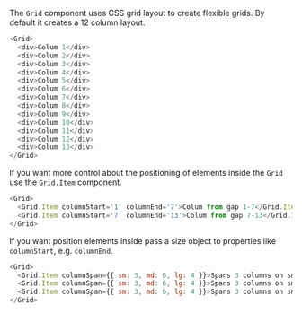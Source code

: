 The `Grid` component uses CSS grid layout to create flexible grids. By default it creates a 12 column layout.

```js
<Grid>
  <div>Colum 1</div>
  <div>Colum 2</div>
  <div>Colum 3</div>
  <div>Colum 4</div>
  <div>Colum 5</div>
  <div>Colum 6</div>
  <div>Colum 7</div>
  <div>Colum 8</div>
  <div>Colum 9</div>
  <div>Colum 10</div>
  <div>Colum 11</div>
  <div>Colum 12</div>
  <div>Colum 13</div>
</Grid>
```

If you want more control about the positioning of elements inside the `Grid` use the `Grid.Item` component.

```js
<Grid>
  <Grid.Item columnStart='1' columnEnd='7'>Colum from gap 1-7</Grid.Item>
  <Grid.Item columnStart='7' columnEnd='13'>Colum from gap 7-13</Grid.Item>
</Grid>
```

If you want position elements inside pass a size object to properties like `columnStart`, e.g. `columnEnd`.

```js
<Grid>
  <Grid.Item columnSpan={{ sm: 3, md: 6, lg: 4 }}>Spans 3 columns on small, 6 on a medium and 4 columns on large devices…</Grid.Item>
  <Grid.Item columnSpan={{ sm: 3, md: 6, lg: 4 }}>Spans 3 columns on small, 6 on a medium and 4 columns on large devices…</Grid.Item>
  <Grid.Item columnSpan={{ sm: 3, md: 6, lg: 4 }}>Spans 3 columns on small, 6 on a medium and 4 columns on large devices…</Grid.Item>
</Grid>
```
